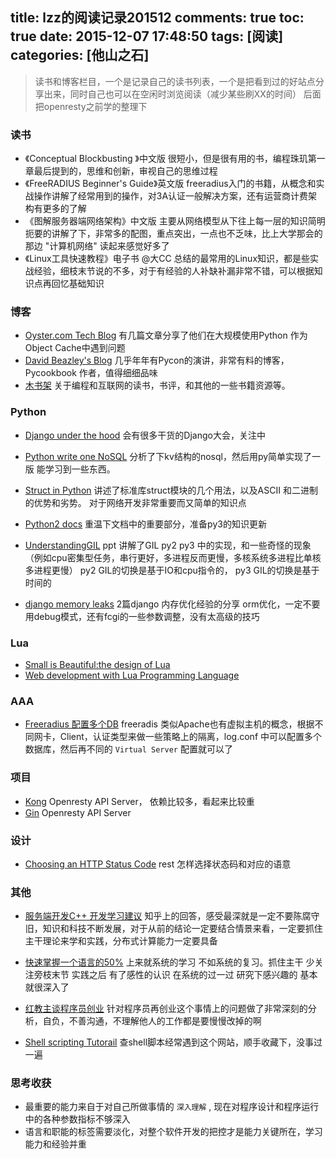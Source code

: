 title: lzz的阅读记录201512
comments: true
toc: true
date: 2015-12-07 17:48:50
tags: [阅读]
categories: [他山之石]
---

<!-- more -->
> 读书和博客栏目，一个是记录自己的读书列表，一个是把看到过的好站点分享出来，同时自己也可以在空闲时浏览阅读（减少某些刷XX的时间） 后面把openresty之前学的整理下

### 读书

*  《Conceptual Blockbusting 》中文版  很短小，但是很有用的书，编程珠玑第一章最后提到的，思维和创新，审视自己的思维过程
*  《FreeRADIUS Beginner's Guide》英文版   freeradius入门的书籍，从概念和实战操作讲解了经常用到的操作，对3A认证一般解决方案，还有运营商计费架构有更多的了解
*  《图解服务器端网络架构》中文版  主要从网络模型从下往上每一层的知识简明扼要的讲解了下，非常多的配图，重点突出，一点也不乏味，比上大学那会的那边 "计算机网络" 读起来感觉好多了
*   《Linux工具快速教程》电子书  @大CC 总结的最常用的Linux知识，都是些实战经验，细枝末节说的不多，对于有经验的人补缺补漏非常不错，可以根据知识点再回忆基础知识

### 博客
* [Oyster.com Tech Blog](http://tech.oyster.com/all-posts/)  有几篇文章分享了他们在大规模使用Python 作为Object Cache中遇到问题
* [David Beazley's Blog](http://www.dabeaz.com/talks.html)  几乎年年有Pycon的演讲，非常有料的博客，Pycookbook 作者，值得细细品味
* [木书架](http://www.me115.com/)  关于编程和互联网的读书，书评，和其他的一些书籍资源等。

### Python

* [Django under the hood](http://www.djangounderthehood.com/) 会有很多干货的Django大会，关注中
* [Python write one  NoSQL](http://www.jeffknupp.com/blog/2014/09/01/what-is-a-nosql-database-learn-by-writing-one-in-python/) 分析了下kv结构的nosql，然后用py简单实现了一版 能学习到一些东西。
* [Struct in Python](https://gebloggendings.files.wordpress.com/2012/07/struct.pdf) 讲述了标准库struct模块的几个用法，以及ASCII 和二进制的优势和劣势。 对于网络开发非常重要而又简单的知识点
* [Python2 docs](https://docs.python.org/2/library/functions.html#) 重温下文档中的重要部分，准备py3的知识更新

* [UnderstandingGIL](http://www.dabeaz.com/python/UnderstandingGIL.pdf) ppt 讲解了GIL py2 py3 中的实现，和一些奇怪的现象（例如cpu密集型任务，串行更好，多进程反而更慢，多核系统多进程比单核多进程更慢）  py2 GIL的切换是基于IO和cpu指令的， py3 GIL的切换是基于时间的
* [django memory leaks](http://blog.gingerlime.com/2011/django-memory-leaks-part-i/comment-page-1/) 2篇django 内存优化经验的分享  orm优化，一定不要用debug模式，还有fcgi的一些参数调整，没有太高级的技巧


### Lua

*  [Small is Beautiful:the design of Lua](http://web.stanford.edu/class/ee380/Abstracts/100310-slides.pdf)
*  [Web development with Lua Programming Language](http://presentations2015.s3.amazonaws.com/60_presentation.pdf)

### AAA
* [Freeradius 配置多个DB](http://piak.appstack.cc/2013/06/freeradius-checking-account-on-multiple.html) freeradis 类似Apache也有虚拟主机的概念，根据不同网卡，Client，认证类型来做一些策略上的隔离，log.conf 中可以配置多个数据库，然后再不同的 `Virtual Server` 配置就可以了

### 项目

* [Kong](https://github.com/Mashape/kong)  Openresty API Server， 依赖比较多，看起来比较重
* [Gin](https://github.com/ostinelli/gin) Openresty API Server

### 设计

* [Choosing an HTTP Status Code](http://racksburg.com/choosing-an-http-status-code/) rest 怎样选择状态码和对应的语意

### 其他

* [服务端开发C++ 开发学习建议](http://www.zhihu.com/question/22608820) 知乎上的回答，感受最深就是一定不要陈腐守旧，知识和科技不断发展，对于从前的结论一定要结合情景来看，一定要抓住主干理论来学和实践，分布式计算能力一定要具备

* [快速掌握一个语言的50%](http://blog.csdn.net/myan/article/details/3144661) 上来就系统的学习 不如系统的复习。抓住主干 少关注旁枝末节 实践之后 有了感性的认识 在系统的过一过 研究下感兴趣的 基本就很深入了

* [红教主谈程序员创业](http://geek.csdn.net/news/detail/45409) 针对程序员再创业这个事情上的问题做了非常深刻的分析，自负，不善沟通，不理解他人的工作都是要慢慢改掉的啊

* [Shell scripting Tutorail](http://bash.cyberciti.biz/guide/Main_Page) 查shell脚本经常遇到这个网站，顺手收藏下，没事过一遍

### 思考收获
* 最重要的能力来自于对自己所做事情的 `深入理解` , 现在对程序设计和程序运行中的各种参数指标不够深入
* 语言和职能的标签需要淡化，对整个软件开发的把控才是能力关键所在，学习能力和经验并重






